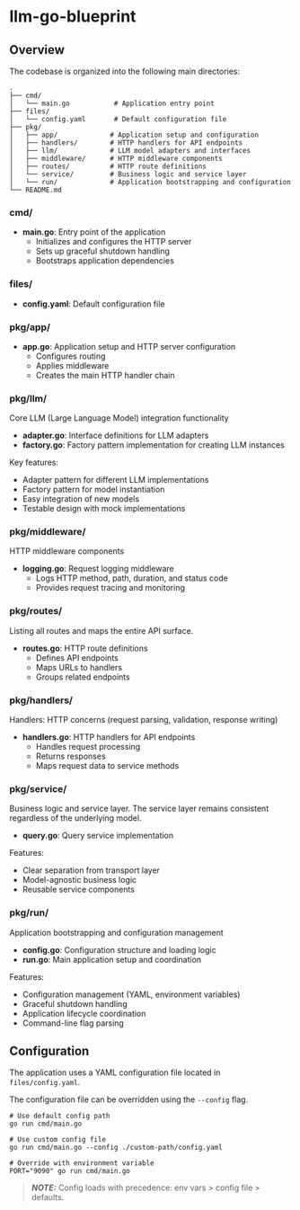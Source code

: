 # llm-go-blueprint

## Overview
The codebase is organized into the following main directories:

```
.
├── cmd/
│   └── main.go           # Application entry point
├── files/
│   └── config.yaml       # Default configuration file
├── pkg/
│   ├── app/             # Application setup and configuration
│   ├── handlers/        # HTTP handlers for API endpoints
│   ├── llm/             # LLM model adapters and interfaces
│   ├── middleware/      # HTTP middleware components
│   ├── routes/          # HTTP route definitions
│   └── service/         # Business logic and service layer
│   └── run/             # Application bootstrapping and configuration
└── README.md
```

### cmd/
- **main.go**: Entry point of the application
  - Initializes and configures the HTTP server
  - Sets up graceful shutdown handling
  - Bootstraps application dependencies

### files/
- **config.yaml**: Default configuration file

### pkg/app/
- **app.go**: Application setup and HTTP server configuration
  - Configures routing
  - Applies middleware
  - Creates the main HTTP handler chain

### pkg/llm/
Core LLM (Large Language Model) integration functionality
- **adapter.go**: Interface definitions for LLM adapters
- **factory.go**: Factory pattern implementation for creating LLM instances

Key features:
- Adapter pattern for different LLM implementations
- Factory pattern for model instantiation
- Easy integration of new models
- Testable design with mock implementations

### pkg/middleware/
HTTP middleware components
- **logging.go**: Request logging middleware
  - Logs HTTP method, path, duration, and status code
  - Provides request tracing and monitoring

### pkg/routes/
Listing all routes and maps the entire API surface.
- **routes.go**: HTTP route definitions
  - Defines API endpoints
  - Maps URLs to handlers
  - Groups related endpoints

### pkg/handlers/
Handlers: HTTP concerns (request parsing, validation, response writing)
- **handlers.go**: HTTP handlers for API endpoints
  - Handles request processing
  - Returns responses
  - Maps request data to service methods

### pkg/service/
Business logic and service layer. The service layer remains consistent regardless of the underlying model.
- **query.go**: Query service implementation
<!-- 
TODO: add additional service functionality
- **embedding.go**: Embedding service implementation
- **health.go**: Health check service -->

Features:
- Clear separation from transport layer
- Model-agnostic business logic
- Reusable service components

### pkg/run/
Application bootstrapping and configuration management
- **config.go**: Configuration structure and loading logic
- **run.go**: Main application setup and coordination

Features:
- Configuration management (YAML, environment variables)
- Graceful shutdown handling
- Application lifecycle coordination
- Command-line flag parsing

## Configuration

The application uses a YAML configuration file located in `files/config.yaml`.

The configuration file can be overridden using the `--config` flag.

```
# Use default config path
go run cmd/main.go

# Use custom config file
go run cmd/main.go --config ./custom-path/config.yaml

# Override with environment variable
PORT="9090" go run cmd/main.go
```

> **_NOTE:_**  Config loads with precedence: env vars > config file > defaults.

